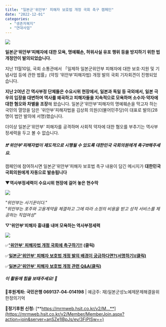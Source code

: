```yaml
---
title: "일본군'위안부' 피해자 보호법 개정 국회 촉구 캠페인"
date: "2022-12-01"
categories: 
  - "생존자복지"
  - "연대사업"
---
```


![](https://womenandwar.net/kr/wp-content/uploads/2022/12/photo_2022-11-30_09-47-15-787x1024.jpg)

**일본군‘위안부’피해자에 대한 모욕, 명예훼손, 허위사실 유포 행위 등을 방지하기 위한 법 개정안이 발의되었습니다.**

지난 11월10일, 국회 소통관에서 「일제하 일본군위안부 피해자에 대한 보호·지원 및 기념사업 등에 관한 법률」(약칭 ‘위안부’피해자법) 개정 발의 국회 기자회견이 진행되었습니다.

**지난 2여년 간 역사부정 단체들은 수요시위 현장에서, 일본과 독일 등 국외에서, 일본 극우의 입장을 대변하며 역사를 왜곡하고 피해자들을 지속적으로 모욕하며 소수자·약자에 대한 혐오와 차별을 조장**해 왔습니다. 일본군'위안부'피해자의 명예훼손을 막고자 하는 국민의 열망을 담은 '위안부'피해자법을 김상희 의원(더불어민주당)이 대표로 발의(28명이 법안 발의에 서명)했습니다.

더이상 일본군'위안부' 피해자를 공격하며 사회적 약자에 대한 혐오를 부추기는 역사부정세력을 두고 볼 수 없습니다.

##### ❗❗'위안부'피해자법이 제도적으로 시행될 수 있도록 대한민국 국회의원에게 촉구❗❗해주세요.

캠페인에 참여하시면 일본군'위안부'피해자 보호법 촉구 내용이 담긴 메시지가 **대한민국 국회의원에게 자동으로 발송됩니다**

**▼역사부정세력이 수요시위 현장에 걸어 놓은 현수막**

![](https://womenandwar.net/kr/wp-content/uploads/2022/12/content_62d9b40d3a.jpg)

_"위안부는 사기꾼이다."  
"위안부는 포주와 고용계약을 체결하고 그에 따라 소정의 비용을 받고 성적 서비스를 제공하는 직업여성"_  

**▽'위안부'피해자 흉내를 내며 모욕하는 역사부정세력**

![](https://womenandwar.net/kr/wp-content/uploads/2022/12/content_d4f62fdddc.jpg)

✅**['위안부' 피해자법 개정 국회에 촉구하기!!](https://campaigns.kr/campaigns/821) (클릭)**

✅**[일본군'위안부' 피해자 보호법 개정 발의 배경이 궁금하다면?(서명하기)(클릭)](https://campaigns.kr/campaigns/791)**

✅**[일본군'위안부' 피해자 보호법 개정 관련 Q&A(클릭)](https://womenandwar.net/kr/%ec%b9%b4%eb%93%9c%eb%89%b4%ec%8a%a4-%ec%9d%bc%eb%b3%b8%ea%b5%b0%ec%9c%84%ec%95%88%eb%b6%80-%ed%94%bc%ed%95%b4%ec%9e%90-%eb%b3%b4%ed%98%b8%eb%b2%95-%ea%b0%9c%ec%a0%95-qa/)**

##### 이 활동에 힘을 보태주세요! 💪

**📌후원계좌: 국민은행 069137-04-014198** | 예금주: 재)일본군성노예제문제해결을위한정의기억

**📌정기후원 신청:** [**https://mrmweb.hsit.co.kr/v2/M...**](https://mrmweb.hsit.co.kr/v2/Member/MemberJoin.aspx?action=join&server=anSZe1lBpJs/ev/3FiPISw==)

